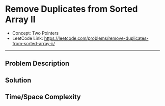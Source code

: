 # Remove Duplicates from Sorted Array II

- Concept: Two Pointers
- LeetCode Link: https://leetcode.com/problems/remove-duplicates-from-sorted-array-ii/

---

## Problem Description

## Solution

## Time/Space Complexity

